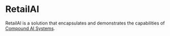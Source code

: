 # RetailAI
RetailAI is a solution that encapsulates and demonstrates the capabilities of [Compound AI Systems](https://bair.berkeley.edu/blog/2024/02/18/compound-ai-systems/). 
